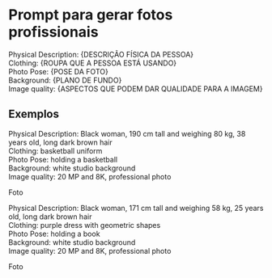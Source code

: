 # Prompt para gerar fotos profissionais

Physical Description: {DESCRIÇÃO FÍSICA DA PESSOA}\
Clothing: {ROUPA QUE A PESSOA ESTÁ USANDO}\
Photo Pose: {POSE DA FOTO}\
Background: {PLANO DE FUNDO}\
Image quality: {ASPECTOS QUE PODEM DAR QUALIDADE PARA A IMAGEM}

## Exemplos

Physical Description: Black woman, 190 cm tall and weighing 80 kg, 38 years old, long dark brown hair\
Clothing: basketball uniform\
Photo Pose: holding a basketball\
Background: white studio background\
Image quality: 20 MP and 8K, professional photo

Foto

Physical Description: Black woman, 171 cm tall and weighing 58 kg, 25 years old, long dark brown hair\
Clothing: purple dress with geometric shapes\
Photo Pose: holding a book\
Background: white studio background\
Image quality: 20 MP and 8K, professional photo

Foto

